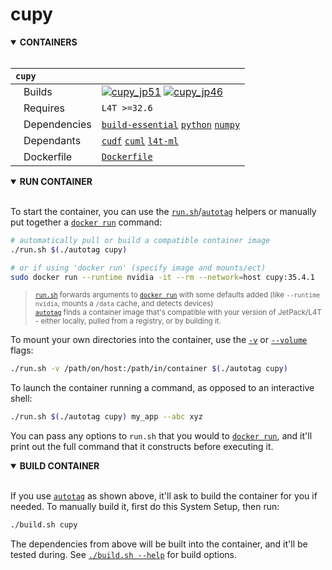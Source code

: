 # cupy

<details open>
<summary><b>CONTAINERS</b></summary>
<br>

| **`cupy`** | |
| :-- | :-- |
| &nbsp;&nbsp;&nbsp;Builds | [![`cupy_jp51`](https://img.shields.io/github/actions/workflow/status/dusty-nv/jetson-containers/cupy_jp51.yml?label=cupy_jp51)](https://github.com/dusty-nv/jetson-containers/actions/workflows/cupy_jp51.yml) [![`cupy_jp46`](https://img.shields.io/github/actions/workflow/status/dusty-nv/jetson-containers/cupy_jp46.yml?label=cupy_jp46)](https://github.com/dusty-nv/jetson-containers/actions/workflows/cupy_jp46.yml) |
| &nbsp;&nbsp;&nbsp;Requires | `L4T >=32.6` |
| &nbsp;&nbsp;&nbsp;Dependencies | [`build-essential`](/packages/build-essential) [`python`](/packages/python) [`numpy`](/packages/numpy) |
| &nbsp;&nbsp;&nbsp;Dependants | [`cudf`](/packages/rapids/cudf) [`cuml`](/packages/rapids/cuml) [`l4t-ml`](/packages/l4t/l4t-ml) |
| &nbsp;&nbsp;&nbsp;Dockerfile | [`Dockerfile`](Dockerfile) |

</details>

<details open>
<summary><b>RUN CONTAINER</b></summary>
<br>

To start the container, you can use the [`run.sh`](/run.sh)/[`autotag`](/autotag) helpers or manually put together a [`docker run`](https://docs.docker.com/engine/reference/commandline/run/) command:
```bash
# automatically pull or build a compatible container image
./run.sh $(./autotag cupy)

# or if using 'docker run' (specify image and mounts/ect)
sudo docker run --runtime nvidia -it --rm --network=host cupy:35.4.1

```
> <sup>[`run.sh`](/run.sh) forwards arguments to [`docker run`](https://docs.docker.com/engine/reference/commandline/run/) with some defaults added (like `--runtime nvidia`, mounts a `/data` cache, and detects devices)</sup><br>
> <sup>[`autotag`](/autotag) finds a container image that's compatible with your version of JetPack/L4T - either locally, pulled from a registry, or by building it.</sup>

To mount your own directories into the container, use the [`-v`](https://docs.docker.com/engine/reference/commandline/run/#volume) or [`--volume`](https://docs.docker.com/engine/reference/commandline/run/#volume) flags:
```bash
./run.sh -v /path/on/host:/path/in/container $(./autotag cupy)
```
To launch the container running a command, as opposed to an interactive shell:
```bash
./run.sh $(./autotag cupy) my_app --abc xyz
```
You can pass any options to `run.sh` that you would to [`docker run`](https://docs.docker.com/engine/reference/commandline/run/), and it'll print out the full command that it constructs before executing it.
</details>
<details open>
<summary><b>BUILD CONTAINER</b></summary>
<br>

If you use [`autotag`](/autotag) as shown above, it'll ask to build the container for you if needed.  To manually build it, first do this System Setup, then run:
```bash
./build.sh cupy
```
The dependencies from above will be built into the container, and it'll be tested during.  See [`./build.sh --help`](/jetson_containers/build.py) for build options.
</details>
